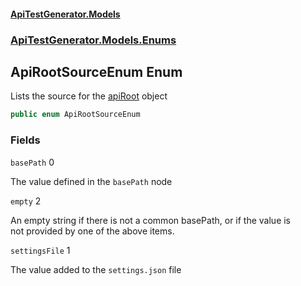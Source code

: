 #### [ApiTestGenerator.Models](ApiTestGenerator.Models.md 'ApiTestGenerator.Models')
### [ApiTestGenerator.Models.Enums](ApiTestGenerator.Models.md#ApiTestGenerator.Models.Enums 'ApiTestGenerator.Models.Enums')

## ApiRootSourceEnum Enum

Lists the source for the [apiRoot](ApiSet.md#ApiTestGenerator.Models.ApiDocs.ApiSet.apiRoot 'ApiTestGenerator.Models.ApiDocs.ApiSet.apiRoot') object

```csharp
public enum ApiRootSourceEnum
```
### Fields

<a name='ApiTestGenerator.Models.Enums.ApiRootSourceEnum.basePath'></a>

`basePath` 0

The value defined in the `basePath` node

<a name='ApiTestGenerator.Models.Enums.ApiRootSourceEnum.empty'></a>

`empty` 2

An empty string if there is not a common basePath, or if the value is  
not provided by one of the above items.

<a name='ApiTestGenerator.Models.Enums.ApiRootSourceEnum.settingsFile'></a>

`settingsFile` 1

The value added to the `settings.json` file